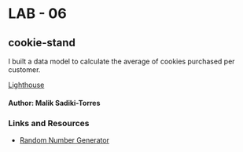 # LAB - 06


## cookie-stand

I built a data model to calculate the average of cookies purchased per customer.



[Lighthouse](lighthouse.png)

#### Author: Malik Sadiki-Torres


### Links and Resources

* [Random Number Generator](https://developer.mozilla.org/en-US/docs/Web/JavaScript/Reference/Global_Objects/Math/random)

